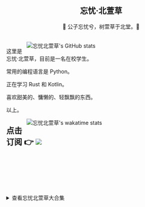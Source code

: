 <div align="center">

## 忘忧·北萱草
  
🌟 公子忘忧兮，树萱草于北堂。🌟 
  
</div>

<br/>

<a href="https://github.com/Wybxc/Wybxc">
<img align="right" width="450px" src="https://github-readme-stats-3vzz74ut7-wybxc.vercel.app/api?username=Wybxc&show_icons=true" alt="忘忧北萱草's GitHub stats" />
</a>

这里是忘忧·北萱草，目前是一名在校学生。

常用的编程语言是 Python。

正在学习 Rust 和 Kotlin。

喜欢甜美的、慵懒的、轻飘飘的东西。

以上。

<a href="https://github.com/Wybxc/Wybxc">
<img align="right" width="450px" src="https://github-readme-stats.vercel.app/api/wakatime?username=wybxc&layout=compact&langs_count=8" alt="忘忧北萱草's wakatime stats"/>
</a>

## 点击订阅 👉 <a href="https://wybxc-monthly.vercel.app/"><img src="https://img.shields.io/badge/%E6%9C%80%E6%96%B0%E6%9C%80%E7%83%AD-%E5%BF%98%E5%BF%A7%E5%8C%97%E8%90%B1%E8%8D%89%E6%9C%88%E5%88%8A-3f5bd4?style=flat-square&labelColor=d75fa5" height="30px" /></a>

<br /><br /><br /><br /><br />

<details>
  <summary>查看忘忧北萱草大合集</summary>
  <a href="https://github.com/Wybxc/metrics"><img src="https://github.com/Wybxc/metrics/raw/main/github-metrics.svg" alt="metrics" width="100%" /></a>
</details>
